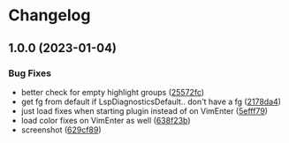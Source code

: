 # Changelog

## 1.0.0 (2023-01-04)


### Bug Fixes

* better check for empty highlight groups ([25572fc](https://github.com/folke/lsp-colors.nvim/commit/25572fcb2e40ccd36b372189741e6337188a8978))
* get fg from default if LspDiagnosticsDefault.. don't have a fg ([2178da4](https://github.com/folke/lsp-colors.nvim/commit/2178da415108853e930c1b8912b645877eb2cb1c))
* just load fixes when starting plugin instead of on VimEnter ([5efff79](https://github.com/folke/lsp-colors.nvim/commit/5efff799d6cdc8d3c7b6e417d92a7015a1c0ff22))
* load color fixes on VimEnter as well ([638f23b](https://github.com/folke/lsp-colors.nvim/commit/638f23bfbe37e1bec993b27f85dd79baa68aec42))
* screenshot ([629cf89](https://github.com/folke/lsp-colors.nvim/commit/629cf891c157931e137f9dab297a543febe26e49))
